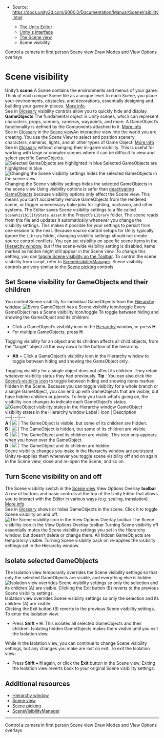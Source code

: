 * Source: https://docs.unity3d.com/6000.0/Documentation/Manual/SceneVisibility.html

  * [The Unity Editor](https://docs.unity3d.com/6000.0/Documentation/Manual/unity-editor.html)
  * [Unity's interface](https://docs.unity3d.com/6000.0/Documentation/Manual/UsingTheEditor.html)
  * [The Scene view](https://docs.unity3d.com/6000.0/Documentation/Manual/UsingTheSceneView.html)
  * Scene visibility


[](https://docs.unity3d.com/6000.0/Documentation/Manual/control-camera.html)
Control a camera in first person
[](https://docs.unity3d.com/6000.0/Documentation/Manual/ViewModes.html)
Scene view Draw Modes and View Options overlays
# Scene visibility
Unity’s **scene** A Scene contains the environments and menus of your game. Think of each unique Scene file as a unique level. In each Scene, you place your environments, obstacles, and decorations, essentially designing and building your game in pieces. [More info](https://docs.unity3d.com/6000.0/Documentation/Manual/CreatingScenes.html)  
See in [Glossary](https://docs.unity3d.com/6000.0/Documentation/Manual/Glossary.html#Scene) visibility controls allow you to quickly hide and display **GameObjects** The fundamental object in Unity scenes, which can represent characters, props, scenery, cameras, waypoints, and more. A GameObject’s functionality is defined by the Components attached to it. [More info](https://docs.unity3d.com/6000.0/Documentation/Manual/class-GameObject.html)  
See in [Glossary](https://docs.unity3d.com/6000.0/Documentation/Manual/Glossary.html#GameObject) in the [Scene view](https://docs.unity3d.com/6000.0/Documentation/Manual/UsingTheSceneView.html)An interactive view into the world you are creating. You use the Scene View to select and position scenery, characters, cameras, lights, and all other types of Game Object. [More info](https://docs.unity3d.com/6000.0/Documentation/Manual/UsingTheSceneView.html)  
See in [Glossary](https://docs.unity3d.com/6000.0/Documentation/Manual/Glossary.html#SceneView) without changing their in-game visibility. This is useful for working with large or complex scenes where it can be difficult to view and select specific GameObjects.
![Selected GameObjects are highlighted in blue](https://docs.unity3d.com/6000.0/Documentation/uploads/Main/SceneVisExVisible.png) Selected GameObjects are highlighted in blue ![Changing the Scene visibility settings hides the selected GameObjects in the scene view](https://docs.unity3d.com/6000.0/Documentation/uploads/Main/SceneVisExHidden.png) Changing the Scene visibility settings hides the selected GameObjects in the scene view
Using visibility options is safer than [deactivating GameObjects](https://docs.unity3d.com/6000.0/Documentation/Manual/DeactivatingGameObjects.html) because visibility options only affect the Scene view. This means you can’t accidentally remove GameObjects from the rendered scene, or trigger unnecessary bake jobs for lighting, occlusion, and other systems.
The Editor saves Scene visibility settings to a file called `SceneVisibilityState.asset` in the Project’s `Library` folder. The scene reads from this file and updates it automatically whenever you change the visibility settings. This makes it possible for your settings to persist from one session to the next. Because source control setups for Unity typically ignore the `Library` folder, changing visibility settings should not create source control conflicts.
You can set visibility on specific scene items in the [Hierarchy window](https://docs.unity3d.com/6000.0/Documentation/Manual/Hierarchy.html), but if the scene-wide visibility setting is disabled, items marked as hidden might still appear in the Scene view. To change this setting, you can [toggle Scene visibility on the Toolbar](https://docs.unity3d.com/6000.0/Documentation/Manual/SceneVisibility.html#scenewide-vis).
To control the scene visibility from script, refer to [SceneVisibilityManager](https://docs.unity3d.com/6000.0/Documentation/ScriptReference/SceneVisibilityManager.html). 
Scene visibility controls are very similar to the [Scene picking](https://docs.unity3d.com/6000.0/Documentation/Manual/ScenePicking.html) controls.
## Set Scene visibility for GameObjects and their children
You control Scene visibility for individual GameObjects from the [Hierarchy window](https://docs.unity3d.com/6000.0/Documentation/Manual/Hierarchy.html).
![Every GameObject has a Scene visibility icon/toggle](https://docs.unity3d.com/6000.0/Documentation/uploads/Main/SceneVisIconsHierarchy.png) Every GameObject has a Scene visibility icon/toggle
To toggle between hiding and showing the GameObject and its children:
  * Click a GameObject’s visibility icon in the [Hierarchy](https://docs.unity3d.com/6000.0/Documentation/Manual/Hierarchy.html) window, or press **H**.
  * For multiple GameObjects, press **H**.


Toggling visibility for an object and its children affects all child objects, from the “target” object all the way down to the bottom of the hierarchy.
  * **Alt** + Click a GameObject’s visibility icon in the Hierarchy window to toggle between hiding and showing the GameObject only.


Toggling visibility for a single object does not affect its children. They retain whatever visibility status they had previously.
**Tip** : You can also click the [Scene’s visibility icon](https://docs.unity3d.com/6000.0/Documentation/Manual/SceneVisibility.html#scenewide-vis) to toggle between hiding and showing items marked hidden in the Scene.
Because you can toggle visibility for a whole branch or a single GameObject, you can end up with GameObjects that are visible, but have hidden children or parents. To help you track what’s going on, the visibility icon changes to indicate each GameObject’s status.
![GameObject visibility states in the Hierarchy window](https://docs.unity3d.com/6000.0/Documentation/uploads/Main/SceneVisIconsOvw.png) GameObject visibility states in the Hierarchy window Label | Icon | Description  
---|---|---  
**A** | ![](https://docs.unity3d.com/6000.0/Documentation/uploads/Main/SceneVisVisibleHiddenChildren.png) | The GameObject is visible, but some of its children are hidden.  
**B** | ![](https://docs.unity3d.com/6000.0/Documentation/uploads/Main/SceneVisHiddenVisibleChildren.png) | The GameObject is hidden, but some of its children are visible.  
**C** | ![](https://docs.unity3d.com/6000.0/Documentation/uploads/Main/SceneVisVisible.png) | The GameObject and its children are visible. This icon only appears when you hover over the GameObject.  
**D** | ![](https://docs.unity3d.com/6000.0/Documentation/uploads/Main/SceneVisHidden.png) | The GameObject and its children are hidden.  
Scene visibility changes you make in the Hierarchy window are persistent. Unity re-applies them whenever you toggle scene visibility off and on again in the Scene view, close and re-open the Scene, and so on.
## Turn Scene visibility on and off
The Scene visibility switch in the [Scene view](https://docs.unity3d.com/6000.0/Documentation/Manual/ViewModes.html) View Options Overlay **toolbar** A row of buttons and basic controls at the top of the Unity Editor that allows you to interact with the Editor in various ways (e.g. scaling, translation). [More info](https://docs.unity3d.com/6000.0/Documentation/Manual/Toolbar.html)  
See in [Glossary](https://docs.unity3d.com/6000.0/Documentation/Manual/Glossary.html#Toolbar) shows or hides GameObjects in the scene. Click it to toggle Scene visibility on and off.
![The Scene visibility icon in the View Options Overlay toolbar](https://docs.unity3d.com/6000.0/Documentation/uploads/Main/SceneVisSceneViewToggle.png) The Scene visibility icon in the View Options Overlay toolbar
Turning Scene visibility off essentially mutes the Scene visibility settings you set in the Hierarchy window, but doesn’t delete or change them. All hidden GameObjects are temporarily visible.
Turning Scene visibility back on re-applies the visibility settings set in the Hierarchy window.
## Isolate selected GameObjects
The Isolation view temporarily overrides the Scene visibility settings so that only the selected GameObjects are visible, and everything else is hidden.
![Isolation view overrides Scene visibility settings so only the selection and its children \(A\) are visible.<br/>Clicking the Exit button \(B\) reverts to the previous Scene visibility settings.](https://docs.unity3d.com/6000.0/Documentation/uploads/Main/SceneVisIsolation.png) Isolation view overrides Scene visibility settings so only the selection and its children (A) are visible.  
Clicking the Exit button (B) reverts to the previous Scene visibility settings.
To enter the Isolation view:
  * Press **Shift + H**.
This isolates all selected GameObjects and their children. Isolating hidden GameObjects makes them visible until you exit the Isolation view.


While in the Isolation view, you can continue to change Scene visibility settings, but any changes you make are lost on exit.
To exit the Isolation view:
  * Press **Shift + H** again, or click the **Exit** button in the Scene view.
Exiting the Isolation view reverts back to your original Scene visibility settings.


## Additional resources
  * [Hierarchy window](https://docs.unity3d.com/6000.0/Documentation/Manual/Hierarchy.html)
  * [Scene view](https://docs.unity3d.com/6000.0/Documentation/Manual/UsingTheSceneView.html)
  * [Scene picking](https://docs.unity3d.com/6000.0/Documentation/Manual/ScenePicking.html)
  * [SceneVisibilityManager](https://docs.unity3d.com/6000.0/Documentation/ScriptReference/SceneVisibilityManager.html)


* * *
[](https://docs.unity3d.com/6000.0/Documentation/Manual/control-camera.html)
Control a camera in first person
[](https://docs.unity3d.com/6000.0/Documentation/Manual/ViewModes.html)
Scene view Draw Modes and View Options overlays

